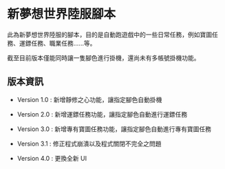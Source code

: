 # 新夢想世界陸服腳本

此為新夢想世界陸服的腳本，目的是自動跑遊戲中的一些日常任務，例如寶圖任務、運鏢任務、職業任務......等。

截至目前版本僅能同時讓一隻腳色進行掛機，還尚未有多帳號掛機功能。

## 版本資訊

- Version 1.0 : 新增靜修之心功能，讓指定腳色自動掛機

- Version 2.0 : 新增運鏢任務功能，讓指定腳色自動進行運鏢任務

- Version 3.0 : 新增專有寶圖任務功能，讓指定腳色自動進行專有寶圖任務

- Version 3.1 : 修正程式崩潰以及程式關閉不完全之問題

- Version 4.0 : 更換全新 UI
